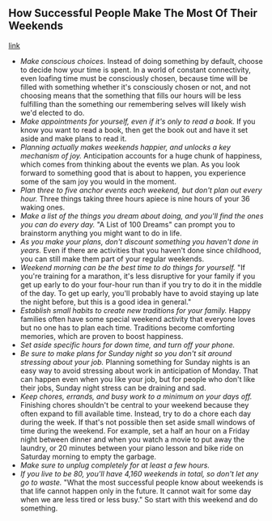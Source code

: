 ## How Successful People Make The Most Of Their Weekends
[link](http://www.businessinsider.com/how-successful-people-spend-weekends-2014-11#the-first-step-to-controlling-your-weekends-is-making-conscious-choices-1)

- *Make conscious choices.* Instead of doing something by default, choose to decide how your time is spent. In a world of constant connectivity, even loafing time must be consciously chosen, because time will be filled with something whether it's consciously chosen or not, and not choosing means that the something that fills our hours will be less fulfilling than the something our remembering selves will likely wish we'd elected to do.
- *Make appointments for yourself, even if it's only to read a book.* If you know you want to read a book, then get the book out and have it set aside and make plans to read it.
- *Planning actually makes weekends happier, and unlocks a key mechanism of joy.* Anticipation accounts for a huge chunk of happiness, which comes from thinking about the events we plan. As you look forward to something good that is about to happen, you experience some of the sam joy you would in the moment.
- *Plan three to five anchor events each weekend, but don't plan out every hour.* Three things taking three hours apiece is nine hours of your 36 waking ones.
- *Make a list of the things you dream about doing, and you'll find the ones you can do every day.* "A List of 100 Dreams" can prompt you to brainstorm anything you might want to do in life.
- *As you make your plans, don't discount something you haven't done in years.* Even if there are activities that you haven't done since childhood, you can still make them part of your regular weekends.
- *Weekend morning can be the best time to do things for yourself.* "If you're training for a marathon, it's less disruptive for your family if you get up early to do your four-hour run than if you try to do it in the middle of the day. To get up early, you'll probably have to avoid staying up late the night before, but this is a good idea in general."
- *Establish small habits to create new traditions for your family.* Happy families often have some special weekend activity that everyone loves but no one has to plan each time. Traditions become comforting memories, which are proven to boost happiness.
- *Set aside specific hours for down time, and turn off your phone.*
- *Be sure to make plans for Sunday night so you don't sit around stressing about your job.* Planning something for Sunday nights is an easy way to avoid stressing about work in anticipation of Monday. That can happen even when you like your job, but for people who don't like their jobs, Sunday night stress can be draining and sad.
- *Keep chores, errands, and busy work to a minimum on your days off.* Finishing chores shouldn't be central to your weekend because they often expand to fill available time. Instead, try to do a chore each day during the week. If that's not possible then set aside small windows of time during the weekend. For example, set a half an hour on a Friday night between dinner and when you watch a movie to put away the laundry, or 20 minutes between your piano lesson and bike ride on Saturday morning to empty the garbage.
- *Make sure to unplug completely for at least a few hours.*
- *If you live to be 80, you'll have 4,160 weekends in total, so don't let any go to waste.* "What the most successful people know about weekends is that life cannot happen only in the future. It cannot wait for some day when we are less tired or less busy." So start with this weekend and do something.
